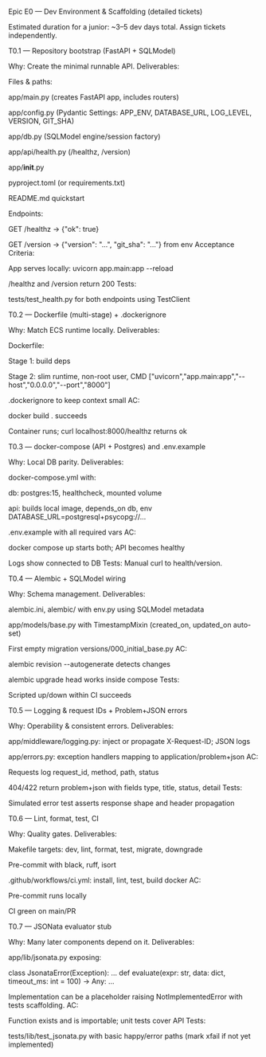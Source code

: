 Epic E0 — Dev Environment & Scaffolding (detailed tickets)

Estimated duration for a junior: ~3–5 dev days total. Assign tickets independently.

T0.1 — Repository bootstrap (FastAPI + SQLModel)

Why: Create the minimal runnable API.
Deliverables:

Files & paths:

app/main.py (creates FastAPI app, includes routers)

app/config.py (Pydantic Settings: APP_ENV, DATABASE_URL, LOG_LEVEL, VERSION, GIT_SHA)

app/db.py (SQLModel engine/session factory)

app/api/health.py (/healthz, /version)

app/__init__.py

pyproject.toml (or requirements.txt)

README.md quickstart

Endpoints:

GET /healthz → {"ok": true}

GET /version → {"version": "...", "git_sha": "..."} from env
Acceptance Criteria:

App serves locally: uvicorn app.main:app --reload

/healthz and /version return 200
Tests:

tests/test_health.py for both endpoints using TestClient

T0.2 — Dockerfile (multi-stage) + .dockerignore

Why: Match ECS runtime locally.
Deliverables:

Dockerfile:

Stage 1: build deps

Stage 2: slim runtime, non-root user, CMD ["uvicorn","app.main:app","--host","0.0.0.0","--port","8000"]

.dockerignore to keep context small
AC:

docker build . succeeds

Container runs; curl localhost:8000/healthz returns ok

T0.3 — docker-compose (API + Postgres) and .env.example

Why: Local DB parity.
Deliverables:

docker-compose.yml with:

db: postgres:15, healthcheck, mounted volume

api: builds local image, depends_on db, env DATABASE_URL=postgresql+psycopg://...

.env.example with all required vars
AC:

docker compose up starts both; API becomes healthy

Logs show connected to DB
Tests: Manual curl to health/version.

T0.4 — Alembic + SQLModel wiring

Why: Schema management.
Deliverables:

alembic.ini, alembic/ with env.py using SQLModel metadata

app/models/base.py with TimestampMixin (created_on, updated_on auto-set)

First empty migration versions/000_initial_base.py
AC:

alembic revision --autogenerate detects changes

alembic upgrade head works inside compose
Tests:

Scripted up/down within CI succeeds

T0.5 — Logging & request IDs + Problem+JSON errors

Why: Operability & consistent errors.
Deliverables:

app/middleware/logging.py: inject or propagate X-Request-ID; JSON logs

app/errors.py: exception handlers mapping to application/problem+json
AC:

Requests log request_id, method, path, status

404/422 return problem+json with fields type, title, status, detail
Tests:

Simulated error test asserts response shape and header propagation

T0.6 — Lint, format, test, CI

Why: Quality gates.
Deliverables:

Makefile targets: dev, lint, format, test, migrate, downgrade

Pre-commit with black, ruff, isort

.github/workflows/ci.yml: install, lint, test, build docker
AC:

Pre-commit runs locally

CI green on main/PR

T0.7 — JSONata evaluator stub

Why: Many later components depend on it.
Deliverables:

app/lib/jsonata.py exposing:

class JsonataError(Exception): ...
def evaluate(expr: str, data: dict, timeout_ms: int = 100) -> Any: ...


Implementation can be a placeholder raising NotImplementedError with tests scaffolding.
AC:

Function exists and is importable; unit tests cover API
Tests:

tests/lib/test_jsonata.py with basic happy/error paths (mark xfail if not yet implemented)